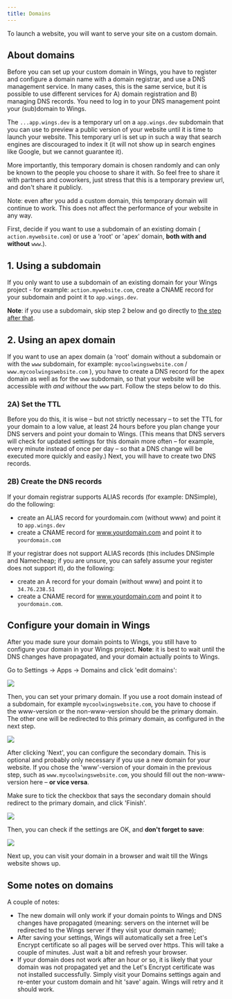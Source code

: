 ```yaml
---
title: Domains
---
```


To launch a website, you will want to serve your site on a custom domain.

## About domains
Before you can set up your custom domain in Wings, you have to register and configure a domain name with a domain registrar, and use a DNS management service. In many cases, this is the same service, but it is possible to use different services for A) domain registration and B) managing DNS records. You need to log in to your DNS management point your (sub)domain to Wings.

The `...app.wings.dev` is a temporary url on a `app.wings.dev` subdomain that you can use to preview a public version of your website until it is time to launch your website. This temporary url is set up in such a way that search engines are discouraged to index it (it will not show up in search engines like Google, but we cannot guarantee it). 

More importantly, this temporary domain is chosen randomly and can only be known to the people you choose to share it with. So feel free to share it with partners and coworkers, just stress that this is a temporary preview url, and don't share it publicly.

Note: even after you add a custom domain, this temporary domain will continue to work. This does not affect the performance of your website in any way.

First, decide if you want to use a subdomain of an existing domain ( `action.mywebsite.com`) or use a 'root' or 'apex' domain, **both with and without** `www`.). 


## 1. Using a subdomain
If you only want to use a subdomain of an existing domain for your Wings project - for example: `action.mywebsite.com`, create a CNAME record for your subdomain and point it to `app.wings.dev`. 

**Note**: if you use a subdomain, skip step 2 below and go directly to [the step after that](/docs/users/general/domains#configure-your-domain-in-wings).


## 2. Using an apex domain 
If you want to use an apex domain (a 'root' domain without a subdomain or with the `www` subdomain, for example: `mycoolwingswebsite.com` / `www.mycoolwingswebsite.com` ), you have to create a DNS record for the apex domain as well as for the `www` subdomain, so that your website will be accessible *with and without* the `www` part. Follow the steps below to do this.

### 2A) Set the TTL
Before you do this, it is wise – but not strictly necessary – to set the TTL for your domain to a low value, at least 24 hours before you plan change your DNS servers and point your domain to Wings. (This means that DNS servers will check for updated settings for this domain more often – for example, every minute instead of once per day – so that a DNS change will be executed more quickly and easily.) Next, you will have to create two DNS records. 

### 2B) Create the DNS records

If your domain registrar supports ALIAS records (for example: DNSimple), do the following:

- create an ALIAS record for yourdomain.com (without www) and point it to `app.wings.dev`
- create a CNAME record for www.yourdomain.com and point it to `yourdomain.com`

If your registrar does not support ALIAS records (this includes DNSimple and Namecheap; if you are unsure, you can safely assume your register does not support it), do the following:

- create an A record for your domain (without www) and point it to `34.76.238.51`
- create a CNAME record for www.yourdomain.com and point it to `yourdomain.com`.


## Configure your domain in Wings

After you made sure your domain points to Wings, you still have to configure your domain in your Wings project. **Note**: it is best to wait until the DNS changes have propagated, and your domain actually points to Wings. 

Go to Settings -> Apps -> Domains and click 'edit domains':

![](https://screens.wings.dev/CleanShot-2021-01-17-at-17.00.12-2x-XL84VSnTuhE9xqUZjTpyYFLRdCcmRaX5U5dRFQ8I1ZBdHaUyMWeDHVmTbcM0eLScdBAU1yAFpb7wAkB4c5B5wv79YjVSxaG6RTTg.png)

Then, you can set your primary domain. If you use a root domain instead of a subdomain, for example `mycoolwingswebsite.com`, you have to choose if the www-version or the non-www-version should be the primary domain. The other one will be redirected to this primary domain, as configured in the next step.

![](https://screens.wings.dev/CleanShot-2021-01-17-at-17.02.20-2x-BPGwnXBJen2fXdlLTgtFLeet0A55bPYPUpzbCJ57gCPgFZ8pSFEcsULgwHCPLjE45A4iAw5YqUFjbUb1iouy3pSq2I0VryaK84Xf.png)

After clicking 'Next', you can configure the secondary domain. This is optional and probably only necessary if you use a new domain for your website. If you chose the 'www'-version of your domain in the previous step, such as `www.mycoolwingswebsite.com`, you should fill out the non-www-version here – **or vice versa**. 

Make sure to tick the checkbox that says the secondary domain should redirect to the primary domain, and click 'Finish'.

![](https://screens.wings.dev/CleanShot-2021-01-17-at-17.05.42-2x-H0VRyjrEBBBSekBZNHuRk8EiW6aiKUTIMt3979d2luwUwaAs3rZ1fW4X1632zhEoD1HBOT7QkemsqBp522fF3UXtMZdCTQeRaunE.png)

Then, you can check if the settings are OK, and **don't forget to save**:

![](https://screens.wings.dev/CleanShot-2021-01-17-at-17.06.39-2x-iGO4apZeTh5bzxOfnl4qwIv7hAviHdsKZ3in1WKYZfbMSvFDqWdMSDaETu55gq2fsDoeF9YpyDishXA5voqBS4ixtuDQ3N7exD48.png)

Next up, you can visit your domain in a browser and wait till the Wings website shows up. 

## Some notes on domains

A couple of notes:

- The new domain will only work if your domain points to Wings and DNS changes have propagated (meaning: servers on the internet will be redirected to the Wings server if they visit your domain name);
- After saving your settings, Wings will automatically set a free Let's Encrypt certificate so all pages will be served over https. This will take a couple of minutes. Just wait a bit and refresh your browser.
- If your domain does not work after an hour or so, it is likely that your domain was not propagated yet and the Let's Encrypt certificate was not installed successfully. Simply visit your Domains settings again and re-enter your custom domain and hit 'save' again. Wings will retry and it should work. 
